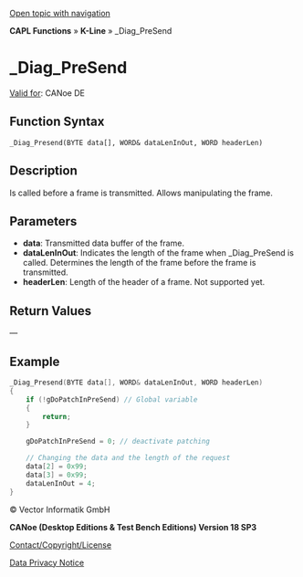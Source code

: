 [Open topic with navigation](../../../../../CANoeDEFamily.htm#Topics/CAPLFunctions/KLine/Functions/CAPLfunctionDiagPreSend.md)

**CAPL Functions** » **K-Line** » _Diag_PreSend

# _Diag_PreSend

[Valid for](../../../Shared/FeatureAvailability.md): CANoe DE

## Function Syntax

```
_Diag_Presend(BYTE data[], WORD& dataLenInOut, WORD headerLen)
```

## Description

Is called before a frame is transmitted. Allows manipulating the frame.

## Parameters

- **data**: Transmitted data buffer of the frame.
- **dataLenInOut**: Indicates the length of the frame when _Diag_PreSend is called. Determines the length of the frame before the frame is transmitted.
- **headerLen**: Length of the header of a frame. Not supported yet.

## Return Values

—

## Example

```c
_Diag_Presend(BYTE data[], WORD& dataLenInOut, WORD headerLen)
{
    if (!gDoPatchInPreSend) // Global variable
    {
        return;
    }

    gDoPatchInPreSend = 0; // deactivate patching

    // Changing the data and the length of the request
    data[2] = 0x99;
    data[3] = 0x99;
    dataLenInOut = 4;
}
```

© Vector Informatik GmbH

**CANoe (Desktop Editions & Test Bench Editions) Version 18 SP3**

[Contact/Copyright/License](../../../Shared/ContactCopyrightLicense.md)

[Data Privacy Notice](https://www.vector.com/int/en/company/get-info/privacy-policy/)